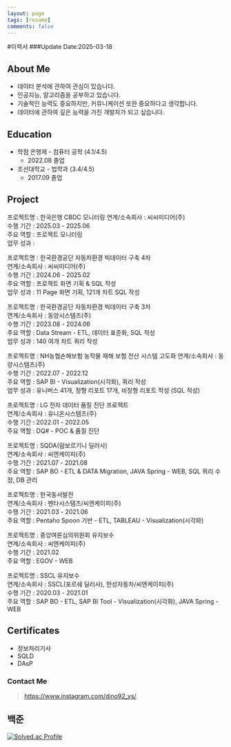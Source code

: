 ```yaml
---
layout: page
tags: [resume]
comments: false
---
```


#이력서
###Update Date:2025-03-18


## About Me

- 데이터 분석에 관하여 관심이 있습니다.
- 인공지능, 알고리즘을 공부하고 있습니다.
- 기술적인 능력도 중요하지만, 커뮤니케이션 또한 중요하다고 생각합니다.
- 데이터에 관하여 깊은 능력을 가진 개발자가 되고 싶습니다.

## Education

- 학점 은행제 - 컴퓨터 공학 (4.1/4.5)
  - 2022.08 졸업  
- 조선대학교 - 법학과 (3.4/4.5)
  - 2017.09 졸업  

## Project

프로젝트명 : 한국은행 CBDC 모니터링
연계/소속회사 : 씨씨미디어(주)  
수행 기간 : 2025.03 - 2025.06  
주요 역할 : 프로젝트 모니터링  
업무 성과 :  

프로젝트명 : 한국환경공단 자동차환경 빅데이터 구축 4차  
연계/소속회사 : 씨씨미디어(주)  
수행 기간 : 2024.06 - 2025.02  
주요 역할 : 프로젝트 화면 기획 & SQL 작성  
업무 성과 : 11 Page 화면 기획, 121개 차트 SQL 작성  

프로젝트명 : 한국환경공단 자동차환경 빅데이터 구축 3차  
연계/소속회사 : 동양시스템즈(주)  
수행 기간 : 2023.08 - 2024.06  
주요 역할 : Data Stream - ETL, 데이터 표준화, SQL 작성  
업무 성과 : 140 여개 차트 쿼리 작성  

프로젝트명 : NH농협손해보험 농작물 재해 보험 전산 시스템 고도화 
연계/소속회사 : 동양시스템즈(주)  
수행 기간 : 2022.07 - 2022.12  
주요 역할 : SAP BI - Visualization(시각화), 쿼리 작성  
업무 성과 : 유니버스 41개, 정형 리포트 17개, 비정형 리포트 작성 (SQL 작성)  

프로젝트명 : LG 전자 데이터 품질 진단 프로젝트  
연계/소속회사 : 유니온시스템즈(주)  
수행 기간 : 2022.01 - 2022.05  
주요 역할 : DQ# - POC & 품질 진단  

프로젝트명 : SQDA(람보르기니 딜러사)  
연계/소속회사 : 씨엔케이피(주)  
수행 기간 : 2021.07 - 2021.08  
주요 역할 : SAP BO - ETL & DATA Migration, JAVA Spring - WEB, SQL 쿼리 수정, DB 관리  

프로젝트명 : 한국동서발전  
연계/소속회사 : 펜타시스템즈/씨엔케이피(주)  
수행 기간 : 2021.03 - 2021.06  
주요 역할 : Pentaho Spoon 기반 - ETL, TABLEAU - Visualization(시각화)  

프로젝트명 : 중앙여론심의위원회 유지보수  
연계/소속회사 : 씨엔케이피(주)  
수행 기간 : 2021.02  
주요 역할 : EGOV - WEB  

프로젝트명 : SSCL 유지보수  
연계/소속회사 : SSCL(포르쉐 딜러사), 한성자동차/씨엔케이피(주)  
수행 기간 : 2020.03 - 2021.01  
주요 역할 : SAP BO - ETL, SAP BI Tool - Visualization(시각화), JAVA Spring - WEB  

## Certificates

- 정보처리기사
- SQLD
- DAsP

### Contact Me

> <https://www.instagram.com/dino92_ys/>

## 백준

[![Solved.ac Profile](http://mazassumnida.wtf/api/generate_badge?boj=bbd132)](https://solved.ac/bbd132)

<!-- 
## Getting Started
To learn how to install and use this theme check out the [Setup Guide](http://taylantatli.me/Moon/moon-theme/) for more information.
      
[Install Moon](https://github.com/TaylanTatli/Moon){: .btn} 
-->
